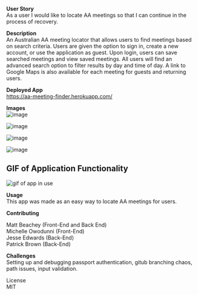 **User Story**
<br>
As a user I would like to locate AA meetings so that I can continue in the process of recovery.

**Description**
<br>
An Australian AA meeting locator that allows users to find meetings based on search criteria. Users are given the option to sign in, create a new account, or use the application as guest. Upon login, users can save searched meetings and view saved meetings. All users will find an advanced search option to filter results by day and time of day. A link to Google Maps is also available for each meeting for guests and returning users.

**Deployed App**
<br>
https://aa-meeting-finder.herokuapp.com/

**Images**
<br>
![image](https://user-images.githubusercontent.com/55159065/72171948-9588ba00-3399-11ea-8d49-3f0898b8611b.png)

![image](https://user-images.githubusercontent.com/55159065/72172705-725f0a00-339b-11ea-9c3a-3b14ba60a224.png)

![image](https://user-images.githubusercontent.com/55159065/72172255-5444da00-339a-11ea-92c0-7b36d8ace1ae.png)

![image](https://user-images.githubusercontent.com/55159065/72172354-90783a80-339a-11ea-8755-741f7e082766.png)

## GIF of Application Functionality

![gif of app in use](./public/gif/ScreenRecord.gif)

**Usage**
<br>
This app was made as an easy way to locate AA meetings for users.

**Contributing**
<br>

Matt Beachey (Front-End and Back End)
<br>
Michelle Owodunni (Front-End)
<br>
Jesse Edwards (Back-End)
<br>
Patrick Brown (Back-End)

**Challenges**
<br>
Setting up and debugging passport authentication, gitub branching chaos, path issues, input validation.

License
<br>
MIT
